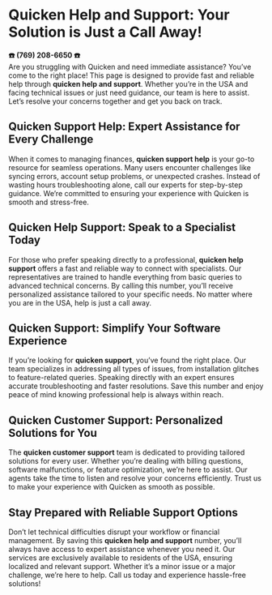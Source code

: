 # Quicken Help and Support: Your Solution is Just a Call Away!

**☎️ ‪(769) 208-6650‬ ☎️**  
Are you struggling with Quicken and need immediate assistance? You’ve come to the right place! This page is designed to provide fast and reliable help through **quicken help and support**. Whether you’re in the USA and facing technical issues or just need guidance, our team is here to assist. Let’s resolve your concerns together and get you back on track.

## Quicken Support Help: Expert Assistance for Every Challenge  
When it comes to managing finances, **quicken support help** is your go-to resource for seamless operations. Many users encounter challenges like syncing errors, account setup problems, or unexpected crashes. Instead of wasting hours troubleshooting alone, call our experts for step-by-step guidance. We’re committed to ensuring your experience with Quicken is smooth and stress-free.

## Quicken Help Support: Speak to a Specialist Today  
For those who prefer speaking directly to a professional, **quicken help support** offers a fast and reliable way to connect with specialists. Our representatives are trained to handle everything from basic queries to advanced technical concerns. By calling this number, you’ll receive personalized assistance tailored to your specific needs. No matter where you are in the USA, help is just a call away.

## Quicken Support: Simplify Your Software Experience  
If you’re looking for **quicken support**, you’ve found the right place. Our team specializes in addressing all types of issues, from installation glitches to feature-related queries. Speaking directly with an expert ensures accurate troubleshooting and faster resolutions. Save this number and enjoy peace of mind knowing professional help is always within reach.

## Quicken Customer Support: Personalized Solutions for You  
The **quicken customer support** team is dedicated to providing tailored solutions for every user. Whether you’re dealing with billing questions, software malfunctions, or feature optimization, we’re here to assist. Our agents take the time to listen and resolve your concerns efficiently. Trust us to make your experience with Quicken as smooth as possible.

## Stay Prepared with Reliable Support Options  
Don’t let technical difficulties disrupt your workflow or financial management. By saving this **quicken help and support** number, you’ll always have access to expert assistance whenever you need it. Our services are exclusively available to residents of the USA, ensuring localized and relevant support. Whether it’s a minor issue or a major challenge, we’re here to help. Call us today and experience hassle-free solutions!
